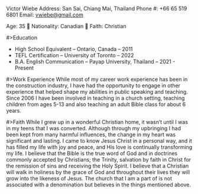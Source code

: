 Victor Wiebe
Address: San Sai, Chiang Mai, Thailand
Phone #: +66 65 519 6801
Email: vwiebe@gmail.com

Age: 35 	  	Nationality: Canadian	 		 Faith: Christian

#>Education
* High School Equivalent – Ontario, Canada – 2011
* TEFL Certification – University of Toronto – 2022
* B.A. English Communication – Payap University, Thailand – 2021 - Present

#>Work Experience
While most of my career work experience has been in the construction industry, I have had the opportunity to engage in other experience that helped shape my abilities in public speaking and teaching. Since 2006 I have been involved in teaching in a church setting, teaching children from ages 5-13 and also teaching an adult Bible class for about 6 years.

#>Faith
While I grew up in a wonderful Christian home, it wasn’t until I was in my teens that I was converted. Although through my upbringing I had been kept from many harmful influences, the change in my heart was significant and lasting. I came to know Jesus Christ in a personal way, and it has filled my life with joy and peace, and His love is continually transforming my life.
I believe that the Bible is the true word of God and in doctrines commonly accepted by Christians; the Trinity, salvation by faith in Christ for the remission of sins and receiving the Holy Spirit. I believe that a Christian will walk in holiness by the grace of God and throughout their lives they will grow into the likeness of Jesus.
The church that I am a part of is not associated with a denomination but believes in the things mentioned above.
